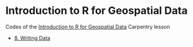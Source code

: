 # Introduction to R for Geospatial Data
Codes of the [Introduction to R for Geospatial Data](https://datacarpentry.org/r-intro-geospatial/) Carpentry lesson


* [8. Writing Data](08-writing-data.R)